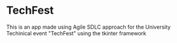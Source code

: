# TechFest
This is an app made using Agile SDLC approach for the University Techinical event "TechFest" using the tkinter framework
